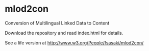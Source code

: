 mlod2con
========

Conversion of Multilingual Linked Data to Content

Download the repository and read index.html for details.

See a life version at http://www.w3.org/People/fsasaki/mlod2con/
